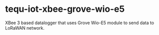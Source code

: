 # tequ-iot-xbee-grove-wio-e5
XBee 3 based datalogger that uses Grove Wio-E5 module to send data to LoRaWAN network.
